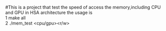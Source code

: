 #This is a project that test the speed of access the memory,including CPU and GPU in HSA architecture
the usage is</br> 
1 make all</br>
2 ./mem_test <cpu/gpu><r/w><the memory size  MB></br>
